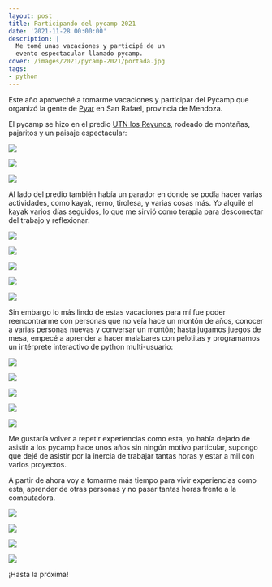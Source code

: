 ```yaml
---
layout: post
title: Participando del pycamp 2021
date: '2021-11-28 00:00:00'
description: |
  Me tomé unas vacaciones y participé de un
  evento espectacular llamado pycamp.
cover: /images/2021/pycamp-2021/portada.jpg
tags:
- python
---
```


Este año aproveché a tomarme vacaciones y participar del Pycamp que organizó la
gente de [Pyar](https://www.python.org.ar/) en San Rafael, provincia de Mendoza.

El pycamp se hizo en el predio [UTN los Reyunos](http://www.reyunos.utn.edu.ar/), rodeado
de montañas, pajaritos y un paisaje espectacular:

![](/images/2021/pycamp-2021/h7257.jpg)

![](/images/2021/pycamp-2021/h7254.jpg)

![](/images/2021/pycamp-2021/h72511.jpg)

Al lado del predio también había un parador en donde se podía hacer varias
actividades, como kayak, remo, tirolesa, y varias cosas más. Yo alquilé el
kayak varios días seguidos, lo que me sirvió como terapia para desconectar del
trabajo y reflexionar:

![](/images/2021/pycamp-2021/h7208.jpg)

![](/images/2021/pycamp-2021/h7255.jpg)

![](/images/2021/pycamp-2021/h7251.jpg)

![](/images/2021/pycamp-2021/h66112.jpg)

![](/images/2021/pycamp-2021/164722.jpg)


Sin embargo lo más lindo de estas vacaciones para mí fue poder reencontrarme
con personas que no veía hace un montón de años, conocer a varias personas
nuevas y conversar un montón; hasta jugamos juegos de mesa, empecé a aprender a
hacer malabares con pelotitas y programamos un intérprete interactivo de python
multi-usuario:

![](/images/2021/pycamp-2021/malabares.jpg)

![](/images/2021/pycamp-2021/h72510.jpg)

![](/images/2021/pycamp-2021/h7256.jpg)

![](/images/2021/pycamp-2021/h7219.jpg)

![](/images/2021/pycamp-2021/h7253.jpg)


Me gustaría volver a repetir experiencias como esta, yo había dejado de asistir
a los pycamp hace unos años sin ningún motivo particular, supongo que dejé de
asistir por la inercia de trabajar tantas horas y estar a mil con varios proyectos.

A partir de ahora voy a tomarme más tiempo para vivir experiencias como esta,
aprender de otras personas y no pasar tantas horas frente a la computadora.

![](/images/2021/pycamp-2021/h5762.jpg)

![](/images/2021/pycamp-2021/pileta-2.jpg)

![](/images/2021/pycamp-2021/h72013.jpg)

![](/images/2021/pycamp-2021/saludo.jpg)

¡Hasta la próxima!
